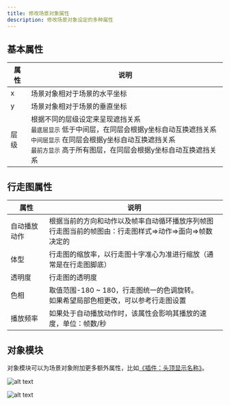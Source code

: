 ```yaml
---
title: 修改场景对象属性
description: 修改场景对象设定的多种属性
---
```


## 基本属性

| 属性 | 说明                                                                                                                                                                                                             |
| ---- | ---------------------------------------------------------------------------------------------------------------------------------------------------------------------------------------------------------------- |
| x    | 场景对象相对于场景的水平坐标                                                                                                                                                                                     |
| y    | 场景对象相对于场景的垂直坐标                                                                                                                                                                                     |
| 层级 | 根据不同的层级设定来呈现遮挡关系<br>`最底层显示` 低于中间层，在同层会根据y坐标自动互换遮挡关系<br>`中间层显示` 在同层会根据y坐标自动互换遮挡关系<br>`最前方显示` 高于所有图层，在同层会根据y坐标自动互换遮挡关系 |

## 行走图属性

| 属性         | 说明                                                                                                        |
| ------------ | ----------------------------------------------------------------------------------------------------------- |
| 自动播放动作 | 根据当前的方向和动作以及帧率自动循环播放序列帧图<br>行走图当前的帧图由：行走图样式=>动作=>面向=>帧数 决定的 |
| 体型         | 行走图的缩放率，以行走图十字准心为准进行缩放（通常是在行走图脚底）                                          |
| 透明度       | 行走图的透明度                                                                                              |
| 色相         | 取值范围-180 ~ 180，行走图统一的色调旋转。<br>如果希望局部色相更改，可以参考行走图设置                      |
| 播放频率     | 如果处于自动播放动作时，该属性会影响其播放的速度，单位：帧数/秒                                             |

## 对象模块

对象模块可以为场景对象附加更多额外属性，比如[《插件：头顶显示名称》](https://www.gamecreator.com.cn/plug/det/85)。

![alt text](https://cdn.gcw.wiki.wiki/gcw/image/zh_hans/getting-started/8.sceneobject/4.modifymoduleattributes/image.png)

![alt text](https://cdn.gcw.wiki.wiki/gcw/image/zh_hans/getting-started/8.sceneobject/4.modifymoduleattributes/image-1.png)